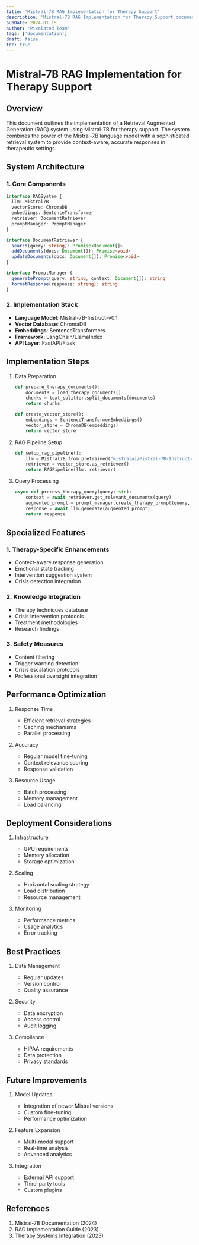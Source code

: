 ```yaml
---
title: 'Mistral-7B RAG Implementation for Therapy Support'
description: 'Mistral-7B RAG Implementation for Therapy Support documentation'
pubDate: 2024-01-15
author: 'Pixelated Team'
tags: ['documentation']
draft: false
toc: true
---
```


# Mistral-7B RAG Implementation for Therapy Support

## Overview

This document outlines the implementation of a Retrieval Augmented Generation (RAG) system using Mistral-7B for therapy support. The system combines the power of the Mistral-7B language model with a sophisticated retrieval system to provide context-aware, accurate responses in therapeutic settings.

## System Architecture

### 1. Core Components

```typescript
interface RAGSystem {
  llm: Mistral7B
  vectorStore: ChromaDB
  embeddings: SentenceTransformer
  retriever: DocumentRetriever
  promptManager: PromptManager
}

interface DocumentRetriever {
  search(query: string): Promise<Document[]>
  addDocuments(docs: Document[]): Promise<void>
  updateDocuments(docs: Document[]): Promise<void>
}

interface PromptManager {
  generatePrompt(query: string, context: Document[]): string
  formatResponse(response: string): string
}
```

### 2. Implementation Stack

- **Language Model**: Mistral-7B-Instruct-v0.1
- **Vector Database**: ChromaDB
- **Embeddings**: SentenceTransformers
- **Framework**: LangChain/LlamaIndex
- **API Layer**: FastAPI/Flask

## Implementation Steps

1. Data Preparation

   ```python
   def prepare_therapy_documents():
       documents = load_therapy_documents()
       chunks = text_splitter.split_documents(documents)
       return chunks

   def create_vector_store():
       embeddings = SentenceTransformerEmbeddings()
       vector_store = ChromaDB(embeddings)
       return vector_store
   ```

2. RAG Pipeline Setup

   ```python
   def setup_rag_pipeline():
       llm = Mistral7B.from_pretrained("mistralai/Mistral-7B-Instruct-v0.1")
       retriever = vector_store.as_retriever()
       return RAGPipeline(llm, retriever)
   ```

3. Query Processing
   ```python
   async def process_therapy_query(query: str):
       context = await retriever.get_relevant_documents(query)
       augmented_prompt = prompt_manager.create_therapy_prompt(query, context)
       response = await llm.generate(augmented_prompt)
       return response
   ```

## Specialized Features

### 1. Therapy-Specific Enhancements

- Context-aware response generation
- Emotional state tracking
- Intervention suggestion system
- Crisis detection integration

### 2. Knowledge Integration

- Therapy techniques database
- Crisis intervention protocols
- Treatment methodologies
- Research findings

### 3. Safety Measures

- Content filtering
- Trigger warning detection
- Crisis escalation protocols
- Professional oversight integration

## Performance Optimization

1. Response Time
   - Efficient retrieval strategies
   - Caching mechanisms
   - Parallel processing

2. Accuracy
   - Regular model fine-tuning
   - Context relevance scoring
   - Response validation

3. Resource Usage
   - Batch processing
   - Memory management
   - Load balancing

## Deployment Considerations

1. Infrastructure
   - GPU requirements
   - Memory allocation
   - Storage optimization

2. Scaling
   - Horizontal scaling strategy
   - Load distribution
   - Resource management

3. Monitoring
   - Performance metrics
   - Usage analytics
   - Error tracking

## Best Practices

1. Data Management
   - Regular updates
   - Version control
   - Quality assurance

2. Security
   - Data encryption
   - Access control
   - Audit logging

3. Compliance
   - HIPAA requirements
   - Data protection
   - Privacy standards

## Future Improvements

1. Model Updates
   - Integration of newer Mistral versions
   - Custom fine-tuning
   - Performance optimization

2. Feature Expansion
   - Multi-modal support
   - Real-time analysis
   - Advanced analytics

3. Integration
   - External API support
   - Third-party tools
   - Custom plugins

## References

1. Mistral-7B Documentation (2024)
2. RAG Implementation Guide (2023)
3. Therapy Systems Integration (2023)
